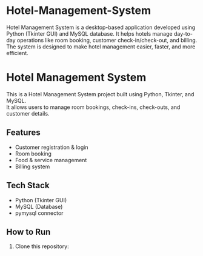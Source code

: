 # Hotel-Management-System
Hotel Management System is a desktop-based application developed using Python (Tkinter GUI) and MySQL database. It helps hotels manage day-to-day operations like room booking, customer check-in/check-out, and billing. The system is designed to make hotel management easier, faster, and more efficient.

# Hotel Management System

This is a Hotel Management System project built using Python, Tkinter, and MySQL.  
It allows users to manage room bookings, check-ins, check-outs, and customer details.

## Features
- Customer registration & login
- Room booking
- Food & service management
- Billing system

## Tech Stack
- Python (Tkinter GUI)
- MySQL (Database)
- pymysql connector















## How to Run
1. Clone this repository:
